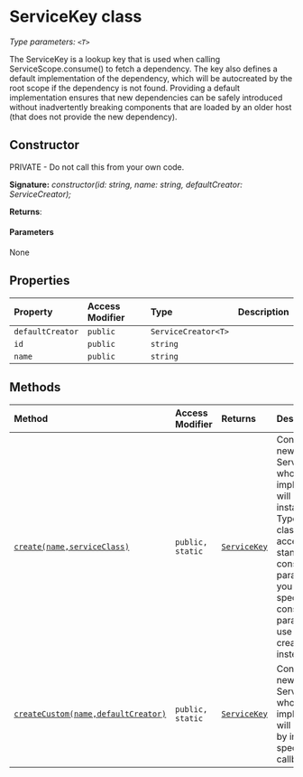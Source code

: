 # ServiceKey <T> class



_Type parameters: `<T>`_



The ServiceKey is a lookup key that is used when calling ServiceScope.consume() to fetch a dependency. The key also defines a default implementation of the dependency, which will be autocreated by the root scope if the dependency is not found. Providing a default implementation ensures that new dependencies can be safely introduced without inadvertently breaking components that are loaded by an older host (that does not provide the new dependency).


## Constructor
PRIVATE - Do not call this from your own code.

**Signature:** _constructor(id: string, name: string, defaultCreator: ServiceCreator<T>);_

**Returns**: 



#### Parameters
None


## Properties

| Property	   | Access Modifier | Type	| Description|
|:-------------|:----|:-------|:-----------|
|`defaultCreator`     | `public` | `ServiceCreator<T>` |  |
|`id`     | `public` | `string` |  |
|`name`     | `public` | `string` |  |




## Methods

| Method	   | Access Modifier | Returns	| Description|
|:-------------|:----|:-------|:-----------|
|[`create(name,serviceClass)`](create-servicekey.md)     | `public, static` | [`ServiceKey`](../sp-core-library/servicekey.md)<T> | Constructs a new ServiceKey whose default implementation will be a new instance of a TypeScript class that accepts the standard constructor parameter. If you want to specify custom constructor parameters, use createCustom() instead. |
|[`createCustom(name,defaultCreator)`](createcustom-servicekey.md)     | `public, static` | [`ServiceKey`](../sp-core-library/servicekey.md)<T> | Constructs a new ServiceKey whose default implementation will be obtained by invoking the specified callback. |





